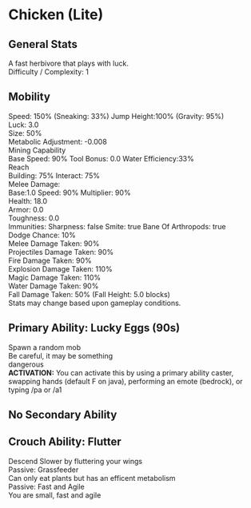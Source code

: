 # Chicken (Lite)

## General Stats

A fast herbivore that plays with luck.  
Difficulty / Complexity: 1  

## Mobility

Speed: 150% (Sneaking: 33%) Jump Height:100% (Gravity: 95%)  
Luck: 3.0  
Size: 50%  
Metabolic Adjustment: -0.008  
Mining Capability  
Base Speed: 90% Tool Bonus: 0.0 Water Efficiency:33%  
Reach  
Building: 75% Interact: 75%  
Melee Damage:  
Base:1.0 Speed: 90% Multiplier: 90%  
Health: 18.0  
Armor: 0.0  
Toughness: 0.0  
Immunities: Sharpness: false Smite: true Bane Of Arthropods: true  
Dodge Chance: 10%  
Melee Damage Taken: 90%  
Projectiles Damage Taken: 90%  
Fire Damage Taken: 90%  
Explosion Damage Taken: 110%  
Magic Damage Taken: 110%  
Water Damage Taken: 90%  
Fall Damage Taken: 50% (Fall Height: 5.0 blocks)  
Stats may change based upon gameplay conditions.

## Primary Ability: Lucky Eggs (90s)

Spawn a random mob  
Be careful, it may be something  
dangerous  
**ACTIVATION:** You can activate this by using a primary ability caster, swapping hands (default F on java), performing an emote (bedrock), or typing /pa or /a1

## No Secondary Ability

## Crouch Ability: Flutter

Descend Slower by fluttering your wings  
Passive: Grassfeeder  
Can only eat plants but has an efficent metabolism  
Passive: Fast and Agile  
You are small, fast and agile  
